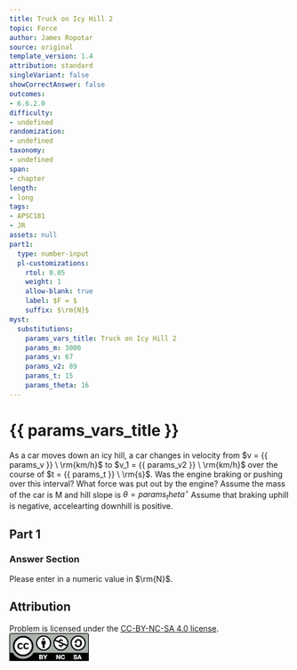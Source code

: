 ```yaml
---
title: Truck on Icy Hill 2
topic: Force
author: James Ropotar
source: original
template_version: 1.4
attribution: standard
singleVariant: false
showCorrectAnswer: false
outcomes:
- 6.6.2.0
difficulty:
- undefined
randomization:
- undefined
taxonomy:
- undefined
span:
- chapter
length:
- long
tags:
- APSC181
- JR
assets: null
part1:
  type: number-input
  pl-customizations:
    rtol: 0.05
    weight: 1
    allow-blank: true
    label: $F = $
    suffix: $\rm{N}$
myst:
  substitutions:
    params_vars_title: Truck on Icy Hill 2
    params_m: 3000
    params_v: 67
    params_v2: 89
    params_t: 15
    params_theta: 16
---
```

# {{ params_vars_title }}
As a car moves down an icy hill, a car changes in velocity from $v = {{ params_v }} \ \rm{km/h}$ to $v_1 = {{ params_v2 }} \ \rm{km/h}$ over the course of $t = {{ params_t }} \ \rm{s}$.
Was the engine braking or pushing over this interval?
What force was put out by the engine?
Assume the mass of the car is M and hill slope is $\theta = {{ params_theta }}^{\circ}$
Assume that braking uphill is negative, accelearting downhill is positive.

## Part 1

### Answer Section

Please enter in a numeric value in $\rm{N}$.

## Attribution

Problem is licensed under the [CC-BY-NC-SA 4.0 license](https://creativecommons.org/licenses/by-nc-sa/4.0/).<br> ![The Creative Commons 4.0 license requiring attribution-BY, non-commercial-NC, and share-alike-SA license.](https://raw.githubusercontent.com/firasm/bits/master/by-nc-sa.png)